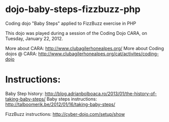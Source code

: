 dojo-baby-steps-fizzbuzz-php
============================

Coding dojo "Baby Steps" applied to FizzBuzz exercise in PHP

This dojo was played during a session of the Coding Dojo CARA,
on Tuesday, January 22, 2012.

More about CARA: http://www.clubagilerhonealpes.org/
More about Coding dojos @ CARA: http://www.clubagilerhonealpes.org/cat/activites/coding-dojo


Instructions:
=============

Baby Step history: http://blog.adrianbolboaca.ro/2013/01/the-history-of-taking-baby-steps/
Baby steps instructions: http://talboomerik.be/2012/01/16/taking-baby-steps/

FizzBuzz instructions: http://cyber-dojo.com/setup/show
